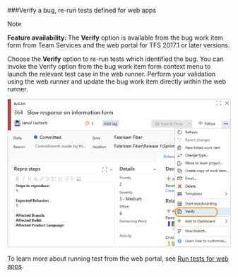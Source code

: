 
<a id="verify-bug">  </a>
###Verify a bug, re-run tests defined for web apps 

>[!NOTE]   
><b>Feature availability: </b>The **Verify** option is available from the bug work item form from Team Services and the web portal for TFS 2017.1 or later versions.  

Choose the **Verify** option to re-run tests which identified the bug. You can invoke the Verify option from the bug work item form context menu to launch the relevant test case in the web runner. Perform your validation using the web runner and update the bug work item directly within the web runner.

<img src="../_shared/_img/verify-bug-menu-option.png" alt="Team Services, Bug work item form, Actions menu, Verify option" style="border: 1px solid #CCCCCC;" />  
 
To learn more about running test from the web portal, see [Run tests for web apps](../../manual-test/getting-started/run-manual-tests.md).
